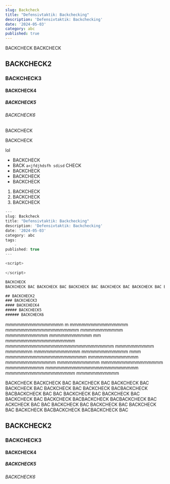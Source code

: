 ```yaml
---
slug: Backcheck
title: "Defensivtaktik: Backchecking"
description: 'Defensivtaktik: Backchecking'
date: '2024-05-03'
category: abc
published: true
---
```


<script>
  
</script>

BACKCHECK
BACKCHECK

## BACKCHECK2
### BACKCHECK3
#### BACKCHECK4
##### BACKCHECK5
###### BACKCHECK6


BACKCHECK

BACKCHECK

lol

* BACKCHECK
* BACK `a<jfdjhdsfh sdisd` CHECK
* BACKCHECK
* BACKCHECK
* BACKCHECK


1. BACKCHECK
1. BACKCHECK
1. BACKCHECK


```js title="Say hello to Shiki highlighting" {3..5,7} 
---
slug: Backcheck
title: "Defensivtaktik: Backchecking"
description: 'Defensivtaktik: Backchecking'
date: '2024-05-03'
category: abc
tags:
	-
published: true
---

<script>
  
</script>

BACKCHECK
BACKCHECK BAC BACKCHECK BAC BACKCHECK BAC BACKCHECK BAC BACKCHECK BAC BACKCHECK BACBACKCHECK BACBACKCHECK BAC BAC BACKCHECK BAC BACKCHECK BAC BACKCHECK BAC BACKCHECK BACBACKCHECK BACBACKCHECK BAC ACKCHECK BAC BAC BACKCHECK BAC BACKCHECK BAC BACKCHECK BAC BACKCHECK BACBACKCHECK BACBACKCHECK BAC

## BACKCHECK2
### BACKCHECK3
#### BACKCHECK4
##### BACKCHECK5
###### BACKCHECK6

```

mmmmmmmmmmmmmmm
m mmmmmmmmmmmmmmm mmmmmmmmmmmmmmmmmmm mmmmmmmmmmm mmmmmmmmmmm mmmmmmmmmmm mm
mmmmmmmmmmmmmmmmmm mmmmmmmmmmmmmmmmmmmmmmmmmmmm mmmmmmmmmm mmmmmmm mmmmmmmmmmmm
mmmmmmmmmmmm mmm
mmmmmmmmmmmmmmmmmmmmm mmmmmmmmmmmmm mmmmmmmmmmmmm mmmmmmmmmmm mmmmmmmmmmmmmmmm
mmmmmmmmmm mmmmmmmmmmmmmmmmmmmmmmmm mmmmmmmmmmmmmmmmmm mmmmmmmmmmm


BACKCHECK
BACKCHECK BAC BACKCHECK BAC BACKCHECK BAC BACKCHECK BAC BACKCHECK BAC BACKCHECK BACBACKCHECK BACBACKCHECK BAC BAC BACKCHECK BAC BACKCHECK BAC BACKCHECK BAC BACKCHECK BACBACKCHECK BACBACKCHECK BAC ACKCHECK BAC BAC BACKCHECK BAC BACKCHECK BAC BACKCHECK BAC BACKCHECK BACBACKCHECK BACBACKCHECK BAC

## BACKCHECK2
### BACKCHECK3
#### BACKCHECK4
##### BACKCHECK5
###### BACKCHECK6